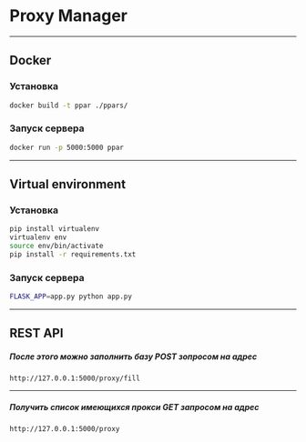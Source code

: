 # Proxy Manager

---

## Docker

### Установка

```bash
docker build -t ppar ./ppars/
```
### Запуск сервера
```bash
docker run -p 5000:5000 ppar
```

---

## Virtual environment

### Установка

```bash
pip install virtualenv
virtualenv env
source env/bin/activate
pip install -r requirements.txt
```

### Запуск сервера
```bash
FLASK_APP=app.py python app.py
```
---
## REST API

##### После этого можно заполнить базу POST зопросом на адрес 
```http://127.0.0.1:5000/proxy/fill```

---
##### Получить список имеющихся прокси GET запросом на адрес
```http://127.0.0.1:5000/proxy```
